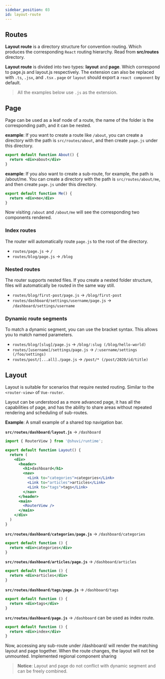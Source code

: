 ```yaml
---
sidebar_position: 03
id: layout-route
---
```

## Routes

**Layout route** is a directory structure for convention routing.
Which produces the corresponding `React` routing hierarchy.
Read from **src/routes** directory. 

**Layout route** is divided into two types: **layout** and **page**.
Which correspond to page.js and layout.js respectively. 
The extension can also be replaced with `.ts`, `.jsx`, and `.tsx` . 
`page` or `layout` should export a `react component` by default.

> All the examples below use `.js` as the extension.


## Page

Page can be used as a leaf node of a route, 
the name of the folder is the corresponding path, 
and it can be nested.

**example**: If you want to create a route like `/about`, 
you can create a directory with the path is `src/routes/about`, 
and then create `page.js` under this directory.

```jsx
export default function About() {
  return <div>about</div>
}
```

**example**: If you also want to create a sub-route,
for example, the path is /about/me.
You can create a directory with the path is `src/routes/about/me`,
and then create `page.js` under this directory.

```jsx
export default function Me() {
  return <div>me</div>
}
```

Now visiting `/about` and `/about/me` will see the corresponding two components rendered.

### Index routes

The router will automatically route `page.js` to the root of the directory.

- `routes/page.js` → `/`
- `routes/blog/page.js` → `/blog`

### Nested routes

The router supports nested files. If you create a nested folder structure, files will automatically be routed in the same way still.

- `routes/blog/first-post/page.js` → `/blog/first-post`
- `routes/dashboard/settings/username/page.js` → `/dashboard/settings/username`


### Dynamic route segments

To match a dynamic segment, you can use the bracket syntax. This allows you to match named parameters.

- `routes/blog/[slug]/page.js` → `/blog/:slug (/blog/hello-world)`
- `routes/[username]/settings/page.js` → `/:username/settings (/foo/settings)`
- `routes/post/[...all]./page.js` → `/post/* (/post/2020/id/title)`


## Layout

Layout is suitable for scenarios that require nested routing.
Similar to the `<router-view>` of `Vue-router`.

Layout can be understood as a more advanced page, it has all the capabilities of page, 
and has the ability to share areas without repeated rendering and scheduling of sub-routes.

**Example**: A small example of a shared top navigation bar.

**`src/routes/dashboard/layout.js`** → `/dashboard`
```jsx
import { RouterView } from '@shuvi/runtime';

export default function Layout() {
  return (
    <div>
      <header>
        <h1>dashboard</h1>
        <nav>
          <Link to="categories">categories</Link>
          <Link to="articles">articles</Link>
          <Link to="tags">tags</Link>
        </nav>
      </header>
      <main>
        <RouterView />
      </main>
    </div>
  )
}
```

**`src/routes/dashboard/categories/page.js`** → `/dashboard/categories`

```jsx
export default function () {
  return <div>categories</div>
}
```
**`src/routes/dashboard/articles/page.js`** → `/dashboard/articles`

```jsx
export default function () {
  return <div>articles</div>
}
```
**`src/routes/dashboard/tags/page.js`** → `/dashboard/tags`

```jsx
export default function () {
  return <div>tags</div>
}
```

**`src/routes/dashboard/page.js`** → `/dashboard` can be used as index route.

```jsx
export default function () {
  return <div>index</div>
}
```

Now, 
accessing any sub-route under /dashboard/ will render the matching layout and page together.
When the route changes, the layout will not be unmounted.
Implemented regional component sharing

> **Notice**: Layout and page do not conflict with dynamic segment and can be freely combined.
